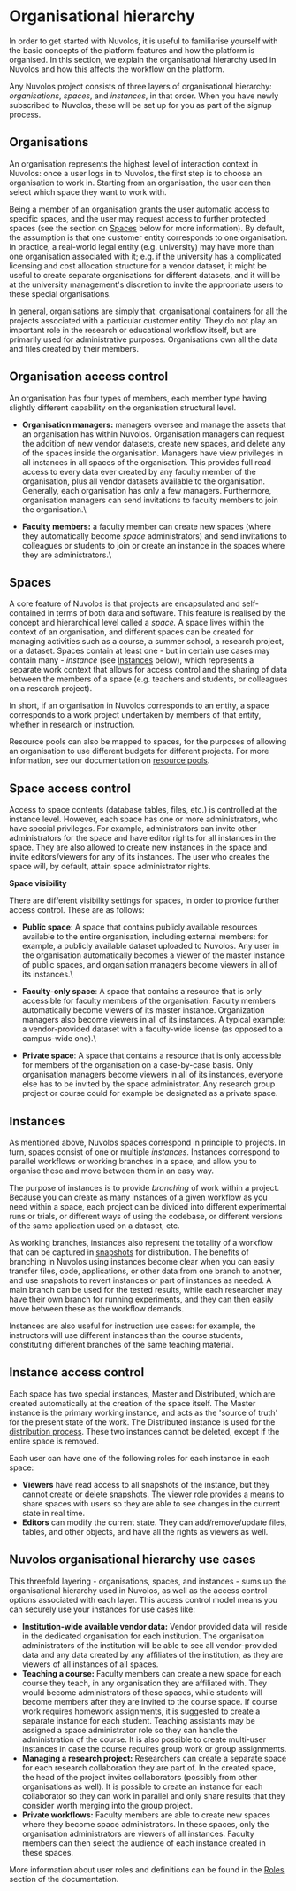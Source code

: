 # Organisational hierarchy

In order to get started with Nuvolos, it is useful to familiarise yourself with the basic concepts of the platform features and how the platform is organised. In this section, we explain the organisational hierarchy used in Nuvolos and how this affects the workflow on the platform.

Any Nuvolos project consists of three layers of organisational hierarchy: _organisations_, _spaces_, and _instances_, in that order. When you have newly subscribed to Nuvolos, these will be set up for you as part of the signup process.&#x20;

## Organisations

An organisation represents the highest level of interaction context in Nuvolos: once a user logs in to Nuvolos, the first step is to choose an organisation to work in. Starting from an organisation, the user can then select which space they want to work with.&#x20;

Being a member of an organisation grants the user automatic access to specific spaces, and the user may request access to further protected spaces (see the section on [Spaces](organisational-hierarchy.md#spaces) below for more information). By default, the assumption is that one customer entity corresponds to one organisation. In practice, a real-world legal entity (e.g. university) may have more than one organisation associated with it; e.g. if the university has a complicated licensing and cost allocation structure for a vendor dataset, it might be useful to create separate organisations for different datasets, and it will be at the university management's discretion to invite the appropriate users to these special organisations.

In general, organisations are simply that: organisational containers for all the projects associated with a particular customer entity. They do not play an important role in the research or educational workflow itself, but are primarily used for administrative purposes. Organisations own all the data and files created by their members.

## Organisation access control

An organisation has four types of members, each member type having slightly different capability on the organisation structural level.

* **Organisation managers:** managers oversee and manage the assets that an organisation has within Nuvolos. Organisation managers can request the addition of new vendor datasets, create new spaces, and delete any of the spaces inside the organisation. Managers have view privileges in all instances in all spaces of the organisation. This provides full read access to every data ever created by any faculty member of the organisation, plus all vendor datasets available to the organisation. Generally, each organisation has only a few managers. Furthermore, organisation managers can send invitations to faculty members to join the organisation.\

* **Faculty members:** a faculty member can create new spaces (where they automatically become _space_ administrators) and send invitations to colleagues or students to join or create an instance in the spaces where they are administrators.\


## Spaces

A core feature of Nuvolos is that projects are encapsulated and self-contained in terms of both data and software. This feature is realised by the concept and hierarchical level called a _space._ A space lives within the context of an organisation, and different spaces can be created for managing activities such as a course, a summer school, a research project, or a dataset. Spaces contain at least one - but in certain use cases may contain many - _instance_ (see [Instances](organisational-hierarchy.md#instances) below), which represents a separate work context that allows for access control and the sharing of data between the members of a space (e.g. teachers and students, or colleagues on a research project).

In short, if an organisation in Nuvolos corresponds to an entity, a space corresponds to a work project undertaken by members of that entity, whether in research or instruction.&#x20;

Resource pools can also be mapped to spaces, for the purposes of allowing an organisation to use different budgets for different projects. For more information, see our documentation on [resource pools](../../pricing-and-billing/resource-pools-and-budgets.md).

## Space access control

Access to space contents (database tables, files, etc.) is controlled at the instance level. However, each space has one or more administrators, who have special privileges. For example, administrators can invite other administrators for the space and have editor rights for all instances in the space. They are also allowed to create new instances in the space and invite editors/viewers for any of its instances. The user who creates the space will, by default, attain space administrator rights.

**Space visibility**

There are different visibility settings for spaces, in order to provide further access control. These are as follows:

* **Public space**: A space that contains publicly available resources available to the entire organisation, including external members: for example, a publicly available dataset uploaded to Nuvolos. Any user in the organisation automatically becomes a viewer of the master instance of public spaces, and organisation managers become viewers in all of its instances.\

* **Faculty-only space**: A space that contains a resource that is only accessible for faculty members of the organisation. Faculty members automatically become viewers of its master instance. Organization managers also become viewers in all of its instances. A typical example: a vendor-provided dataset with a faculty-wide license (as opposed to a campus-wide one).\

* **Private space**: A space that contains a resource that is only accessible for members of the organisation on a case-by-case basis. Only organisation managers become viewers in all of its instances, everyone else has to be invited by the space administrator. Any research group project or course could for example be designated as a private space.

## Instances

As mentioned above, Nuvolos spaces correspond in principle to projects. In turn, spaces consist of one or multiple _instances_. Instances correspond to parallel workflows or working branches in a space, and allow you to organise these and move between them in an easy way.

The purpose of instances is to provide _branching_ of work within a project. Because you can create as many instances of a given workflow as you need within a space, each project can be divided into different experimental runs or trials, or different ways of using the codebase, or different versions of the same application used on a dataset, etc.&#x20;

As working branches, instances also represent the totality of a workflow that can be captured in [snapshots](snapshots.md) for distribution. The benefits of branching in Nuvolos using instances become clear when you can easily transfer files, code, applications, or other data from one branch to another, and use snapshots to revert instances or part of instances as needed. A main branch can be used for the tested results, while each researcher may have their own branch for running experiments, and they can then easily move between these as the workflow demands.

Instances are also useful for instruction use cases: for example, the instructors will use different instances than the course students, constituting different branches of the same teaching material.

## Instance access control

Each space has two special instances, Master and Distributed, which are created automatically at the creation of the space itself. The Master instance is the primary working instance, and acts as the 'source of truth' for the present state of the work. The Distributed instance is used for the [distribution process](distribution.md). These two instances cannot be deleted, except if the entire space is removed.

Each user can have one of the following roles for each instance in each space:

* **Viewers** have read access to all snapshots of the instance, but they cannot create or delete snapshots. The viewer role provides a means to share spaces with users so they are able to see changes in the current state in real time.
* **Editors** can modify the current state. They can add/remove/update files, tables, and other objects, and have all the rights as viewers as well.

## Nuvolos organisational hierarchy use cases

This threefold layering - organisations, spaces, and instances - sums up the organisational hierarchy used in Nuvolos, as well as the access control options associated with each layer. This access control model means you can securely use your instances for use cases like:

* **Institution-wide available vendor data:** Vendor provided data will reside in the dedicated organisation for each institution. The organisation administrators of the institution will be able to see all vendor-provided data and any data created by any affiliates of the institution, as they are viewers of all instances of all spaces.
* **Teaching a course:** Faculty members can create a new space for each course they teach, in any organisation they are affiliated with. They would become administrators of these spaces, while students will become members after they are invited to the course space. If course work requires homework assignments, it is suggested to create a separate instance for each student. Teaching assistants may be assigned a space administrator role so they can handle the administration of the course. It is also possible to create multi-user instances in case the course requires group work or group assignments.
* **Managing a research project:** Researchers can create a separate space for each research collaboration they are part of. In the created space, the head of the project invites collaborators (possibly from other organisations as well). It is possible to create an instance for each collaborator so they can work in parallel and only share results that they consider worth merging into the group project.
* **Private workflows:** Faculty members are able to create new spaces where they become space administrators. In these spaces, only the organisation administrators are viewers of all instances. Faculty members can then select the audience of each instance created in these spaces.

More information about user roles and definitions can be found in the [Roles](../../administration/roles/) section of the documentation.

## &#x20;
